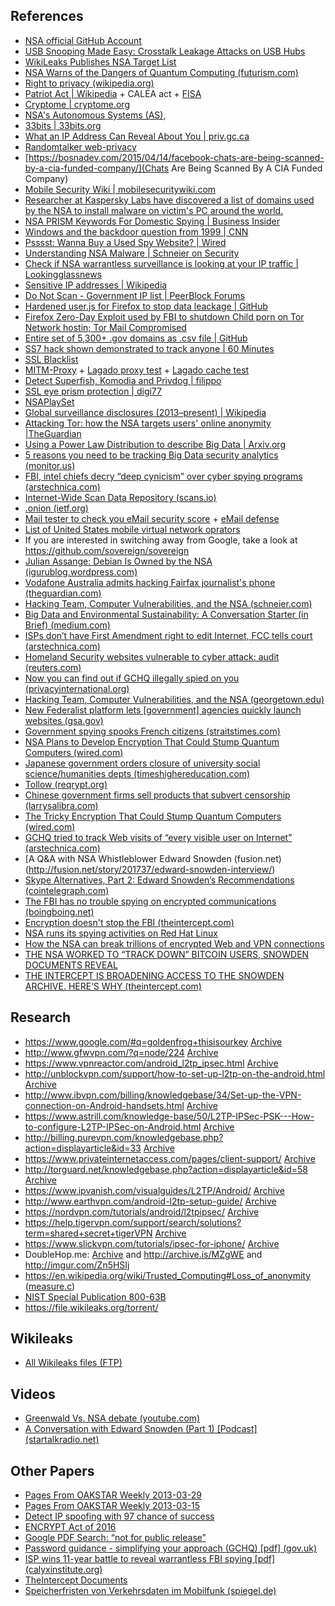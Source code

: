 References
------------

* [NSA official GitHub Account](https://nationalsecurityagency.github.io)
* [USB Snooping Made Easy: Crosstalk Leakage Attacks on USB Hubs](https://www.usenix.org/conference/usenixsecurity17/technical-sessions/presentation/su)
* [WikiLeaks Publishes NSA Target List](https://wikileaks.org/nsa-201602/)
* [NSA Warns of the Dangers of Quantum Computing (futurism.com)](http://futurism.com/nsa-warns-dangers-quantum-computing/)
* [Right to privacy (wikipedia.org)](https://en.wikipedia.org/wiki/Right_to_privacy)
* [Patriot Act | Wikipedia](https://en.wikipedia.org/wiki/USA_PATRIOT_Act) + CALEA act + [FISA](https://en.wikipedia.org/wiki/Foreign_Intelligence_Surveillance_Act)
* [Cryptome | cryptome.org](http://cryptome.info/0001/ip-tla.htm)
* [NSA's Autonomous Systems (AS),](https://www.robtex.net/?_escaped_fragment_=dns%3Dnsa.gov#!dns=nsa.gov)
* [33bits | 33bits.org](http://33bits.org/)
* [What an IP Address Can Reveal About You | priv.gc.ca](https://www.priv.gc.ca/information/research-recherche/2013/ip_201305_e.asp)
* [Randomtalker web-privacy](http://randomwalker.info/web-privacy/)
* [https://bosnadev.com/2015/04/14/facebook-chats-are-being-scanned-by-a-cia-funded-company/](Chats Are Being Scanned By A CIA Funded Company)
* [Mobile Security Wiki | mobilesecuritywiki.com](https://mobilesecuritywiki.com/)
* [Researcher at Kaspersky Labs have discovered a list of domains used by the NSA to install malware on victim's PC around the world.](https://www.hackread.com/here-is-a-list-of-urls-used-by-the-nsa-to-install-malware-on-pcs-worldwide/)
* [NSA PRISM Keywords For Domestic Spying | Business Insider](http://www.businessinsider.com/nsa-prism-keywords-for-domestic-spying-2013-6?IR=T)
* [Windows and the backdoor question from 1999 | CNN](http://edition.cnn.com/TECH/computing/9909/03/windows.nsa.02/)
* [Psssst: Wanna Buy a Used Spy Website? | Wired](http://www.wired.com/2015/03/nsa_domains/)
* [Understanding NSA Malware | Schneier on Security](https://www.schneier.com/blog/archives/2015/02/understanding_n.html)
* [Check if NSA warrantless surveillance is looking at your IP traffic | Lookingglassnews](http://www.lookingglassnews.org/viewstory.php?storyid=6861)
* [Sensitive IP addresses | Wikipedia](https://en.wikipedia.org/wiki/Wikipedia:Sensitive_IP_addresses)
* [Do Not Scan - Government IP list | PeerBlock Forums](http://forums.peerblock.com/read.php?8,14794,14794)
* [Hardened user.js for Firefox to stop data leackage | GitHub](https://github.com/pyllyukko/user.js)
* [Firefox Zero-Day Exploit used by FBI to shutdown Child porn on Tor Network hostin; Tor Mail Compromised](https://thehackernews.com/2013/08/Firefox-Exploit-Tor-Network-child-pornography-Freedom-Hosting.html)
* [Entire set of 5,300+ .gov domains as .csv file | GitHub](https://gsa.github.io/data/dotgov-domains/2014-12-01-full.csv)
* [SS7 hack shown demonstrated to track anyone | 60 Minutes](http://www.9jumpin.com.au/show/60minutes/stories/2015/august/phone-hacking/)
* [SSL Blacklist](https://sslbl.abuse.ch/blacklist/)
* [MITM-Proxy](https://mitmproxy.org/doc/howmitmproxy.html) + [Lagado proxy test](http://www.lagado.com/proxy-test) + [Lagado cache test](http://www.lagado.com/tools/cache-test)
* [Detect Superfish, Komodia and Privdog | filippo](https://filippo.io/Badfish/)
* [SSL eye prism protection | digi77](https://www.digi77.com/ssl-eye-prism-protection/)
* [NSAPlaySet](http://www.nsaplayset.org/)
* [Global surveillance disclosures (2013–present) | Wikipedia](https://en.wikipedia.org/wiki/Global_surveillance_disclosures_(2013%E2%80%93present))
* [Attacking Tor: how the NSA targets users' online anonymity |TheGuardian](http://www.theguardian.com/world/2013/oct/04/tor-attacks-nsa-users-online-anonymity)
* [Using a Power Law Distribution to describe Big Data | Arxiv.org](http://arxiv.org/abs/1509.00504)
* [5 reasons you need to be tracking Big Data security analytics (monitor.us)](http://blog.monitor.us/2015/09/5-reasons-you-need-to-be-tracking-big-data-security-analytics/)
* [FBI, intel chiefs decry “deep cynicism” over cyber spying programs (arstechnica.com)](http://arstechnica.com/tech-policy/2015/09/fbi-intel-chiefs-decry-deep-cynicism-over-cyber-spying-programs/)
* [Internet-Wide Scan Data Repository (scans.io)](https://scans.io/)
* [.onion (ietf.org)](https://www.ietf.org/blog/2015/09/onion/)
* [Mail tester to check you eMail security score](http://www.mail-tester.com/) + [eMail defense](https://emailselfdefense.fsf.org/en/)
* [List of United States mobile virtual network oprators](https://en.m.wikipedia.org/wiki/List_of_United_States_mobile_virtual_network_operators)
* If you are interested in switching away from Google, take a look at https://github.com/sovereign/sovereign
* [Julian Assange: Debian Is Owned by the NSA (igurublog.wordpress.com)](https://igurublog.wordpress.com/2014/04/08/julian-assange-debian-is-owned-by-the-nsa/)
* [Vodafone Australia admits hacking Fairfax journalist's phone (theguardian.com)](http://www.theguardian.com/business/2015/sep/13/vodafone-australia-admits-hacking-fairfax-journalists-phone)
* [Hacking Team, Computer Vulnerabilities, and the NSA (schneier.com)](https://www.schneier.com/blog/archives/2015/09/hacking_team_co.html)
* [Big Data and Environmental Sustainability: A Conversation Starter (in Brief) (medium.com)](https://medium.com/@AlanKeeso/big-data-and-environmental-sustainability-a-conversation-starter-in-brief-4052d0b2f0ae)
* [ISPs don’t have First Amendment right to edit Internet, FCC tells court (arstechnica.com)](http://arstechnica.com/tech-policy/2015/09/isps-dont-have-1st-amendment-right-to-edit-internet-fcc-tells-court/)
* [Homeland Security websites vulnerable to cyber attack: audit (reuters.com)](http://www.reuters.com/article/2015/09/15/us-usa-cybersecurity-idUSKCN0RF2DC20150915)
* [Now you can find out if GCHQ illegally spied on you (privacyinternational.org)](https://www.privacyinternational.org/?q=illegalspying)
* [Hacking Team, Computer Vulnerabilities, and the NSA (georgetown.edu)](http://journal.georgetown.edu/hacking-team-and-the-nsa/)
* [New Federalist platform lets [government] agencies quickly launch websites (gsa.gov)](https://18f.gsa.gov/2015/09/15/federalist-platform-launch/)
* [Government spying spooks French citizens (straitstimes.com)](http://www.straitstimes.com/world/europe/government-spying-spooks-french-citizens)
* [NSA Plans to Develop Encryption That Could Stump Quantum Computers (wired.com)](http://www.wired.com/2015/09/tricky-encryption-stump-quantum-computers/)
* [Japanese government orders closure of university social science/humanities depts (timeshighereducation.com)](https://www.timeshighereducation.com/news/social-sciences-and-humanities-faculties-close-japan-after-ministerial-decree)
* [Tollow (reqrypt.org)](https://reqrypt.org/tallow.html)
* [Chinese government firms sell products that subvert censorship (larrysalibra.com)](https://www.larrysalibra.com/hop-over-the-great-firewall-with-government-help/)
* [The Tricky Encryption That Could Stump Quantum Computers (wired.com)](http://www.wired.com/2015/09/tricky-encryption-stump-quantum-computers/)
* [GCHQ tried to track Web visits of “every visible user on Internet” (arstechnica.com)](http://arstechnica.com/security/2015/09/gchq-tried-to-track-web-visits-of-every-visible-user-on-internet/)
* [A Q&A with NSA Whistleblower Edward Snowden (fusion.net)(http://fusion.net/story/201737/edward-snowden-interview/)
* [Skype Alternatives, Part 2: Edward Snowden’s Recommendations (cointelegraph.com)](http://cointelegraph.com/news/114689/skype-alternatives-part-2-edward-snowdens-recommendations)
* [The FBI has no trouble spying on encrypted communications (boingboing.net)](http://boingboing.net/2015/09/29/the-fbi-has-no-trouble-spying.html)
* [Encryption doesn't stop the FBI (theintercept.com)](https://theintercept.com/2015/09/28/hacking/)
* [NSA runs its spying activities on Red Hat Linux](http://www.itwire.com/opinion-and-analysis/open-sauce/68567-nsa-runs-its-spying-activities-on-red-hat-linux)
* [How the NSA can break trillions of encrypted Web and VPN connections ](http://arstechnica.com/security/2015/10/how-the-nsa-can-break-trillions-of-encrypted-web-and-vpn-connections/)
* [THE NSA WORKED TO “TRACK DOWN” BITCOIN USERS, SNOWDEN DOCUMENTS REVEAL](https://theintercept.com/2018/03/20/the-nsa-worked-to-track-down-bitcoin-users-snowden-documents-reveal/)
* [THE INTERCEPT IS BROADENING ACCESS TO THE SNOWDEN ARCHIVE. HERE’S WHY (theintercept.com)](https://theintercept.com/2016/05/16/the-intercept-is-broadening-access-to-the-snowden-archive-heres-why/)



Research
------------

* https://www.google.com/#q=goldenfrog+thisisourkey [Archive](http://archive.is/qlrLK)
* http://www.gfwvpn.com/?q=node/224 [Archive](http://archive.is/EdpFV)
* https://www.vpnreactor.com/android_l2tp_ipsec.html [Archive](http://archive.is/uwJvk)
* http://unblockvpn.com/support/how-to-set-up-l2tp-on-the-android.html [Archive](http://archive.is/4To5Y)
* http://www.ibvpn.com/billing/knowledgebase/34/Set-up-the-VPN-connection-on-Android-handsets.html [Archive](http://archive.is/srptW)
* https://www.astrill.com/knowledge-base/50/L2TP-IPSec-PSK---How-to-configure-L2TP-IPSec-on-Android.html [Archive](http://archive.is/PZpRU)
* http://billing.purevpn.com/knowledgebase.php?action=displayarticle&id=33 [Archive](http://archive.is/R4JTi)
* https://www.privateinternetaccess.com/pages/client-support/ [Archive](http://archive.is/U1bkL)
* http://torguard.net/knowledgebase.php?action=displayarticle&id=58 [Archive](http://archive.is/iKJjl)
* https://www.ipvanish.com/visualguides/L2TP/Android/ [Archive](http://imgur.com/IQU1mdg)
* http://www.earthvpn.com/android-l2tp-setup-guide/ [Archive](http://archive.is/roKtf)
* https://nordvpn.com/tutorials/android/l2tpipsec/ [Archive](http://archive.is/BQumt)
* https://help.tigervpn.com/support/search/solutions?term=shared+secret+tigerVPN [Archive](http://archive.is/xZ136)
* https://www.slickvpn.com/tutorials/ipsec-for-iphone/ [Archive](http://archive.is/h4rI9)
* DoubleHop.me: [Archive](http://archive.is/G11WQ) and http://archive.is/MZgWE and http://imgur.com/Zn5HSIj
* https://en.wikipedia.org/wiki/Trusted_Computing#Loss_of_anonymity ([measure.c](https://github.com/systemd/systemd/blob/09541e49ebd17b41482e447dd8194942f39788c0/src/boot/efi/measure.c))
* [NIST Special Publication 800-63B](https://pages.nist.gov/800-63-3/sp800-63b.html) 
* https://file.wikileaks.org/torrent/



Wikileaks
------------

* [All Wikileaks files (FTP)](https://file.wikileaks.org/file/)



Videos
------------

* [Greenwald Vs. NSA debate (youtube.com)](https://www.youtube.com/watch?t=12&v=sfPjgUgoLaQ)
* [A Conversation with Edward Snowden (Part 1) [Podcast] (startalkradio.net)](http://www.startalkradio.net/show/a-conversation-with-edward-snowden-part-1/)



Other Papers
------------

* [Pages From OAKSTAR Weekly 2013-03-29](https://theintercept.com/document/2018/03/20/pages-from-oakstar-weekly-2013-03-29/)
* [Pages From OAKSTAR Weekly 2013-03-15](https://theintercept.com/document/2018/03/20/pages-from-oakstar-weekly-2013-03-15/)
* [Detect IP spoofing with 97 chance of success](https://sce.carleton.ca/~abdou/CPV_TDSC.pdf)
* [ENCRYPT Act of 2016](https://assets.documentcloud.org/documents/2708079/LIEU-027-Xml-ENCRYPT-Act-of-2016.pdf)
* [Google PDF Search: “not for public release”](https://www.google.com/search?as_q=&as_epq=not+for+public+release&as_oq=&as_eq=&as_nlo=&as_nhi=&lr=&cr=&as_qdr=all&as_sitesearch=&as_occt=any&safe=images&as_filetype=pdf&as_rights=&gws_rd=ssl)
* [Password guidance - simplifying your approach (GCHQ) [pdf] (gov.uk)](https://www.gov.uk/government/uploads/system/uploads/attachment_data/file/458857/Password_guidance_-_simplifying_your_approach.pdf)
* [ISP wins 11-year battle to reveal warrantless FBI spying [pdf] (calyxinstitute.org)](https://www.calyxinstitute.org/sites/all/documents/08_28_2015_REDACTED_Decision_and_Order.pdf)
* [TheIntercept Documents](https://theintercept.com/document/2015/09/25/legalities)
* [Speicherfristen von Verkehrsdaten im Mobilfunk (spiegel.de)](http://www.spiegel.de/media/media-37689.pdf)

